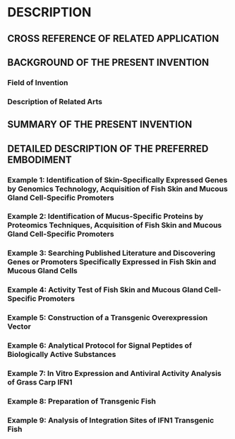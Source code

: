 # DESCRIPTION

## CROSS REFERENCE OF RELATED APPLICATION

## BACKGROUND OF THE PRESENT INVENTION

### Field of Invention

### Description of Related Arts

## SUMMARY OF THE PRESENT INVENTION

## DETAILED DESCRIPTION OF THE PREFERRED EMBODIMENT

### Example 1: Identification of Skin-Specifically Expressed Genes by Genomics Technology, Acquisition of Fish Skin and Mucous Gland Cell-Specific Promoters

### Example 2: Identification of Mucus-Specific Proteins by Proteomics Techniques, Acquisition of Fish Skin and Mucous Gland Cell-Specific Promoters

### Example 3: Searching Published Literature and Discovering Genes or Promoters Specifically Expressed in Fish Skin and Mucous Gland Cells

### Example 4: Activity Test of Fish Skin and Mucous Gland Cell-Specific Promoters

### Example 5: Construction of a Transgenic Overexpression Vector

### Example 6: Analytical Protocol for Signal Peptides of Biologically Active Substances

### Example 7: In Vitro Expression and Antiviral Activity Analysis of Grass Carp IFN1

### Example 8: Preparation of Transgenic Fish

### Example 9: Analysis of Integration Sites of IFN1 Transgenic Fish


